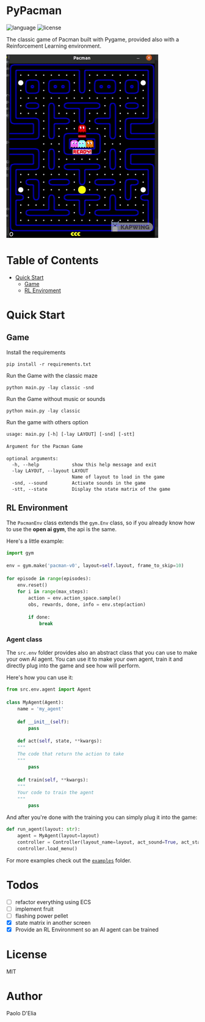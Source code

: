 # PyPacman

![language](https://img.shields.io/badge/language-python-blue)
![license](https://img.shields.io/badge/license-MIT-orange)

The classic game of Pacman built with Pygame, provided also with a Reinforcement Learning environment. 

![example](res/pacman-example.gif)

# Table of Contents

- [Quick Start](#quick-start)
    - [Game](#game)
    - [RL Enviroment](#rl-environment)

# Quick Start

## Game

Install the requirements
    
    pip install -r requirements.txt
    
Run the Game with the classic maze

    python main.py -lay classic -snd

Run the Game without music or sounds 

    python main.py -lay classic

Run the game with others option

    usage: main.py [-h] [-lay LAYOUT] [-snd] [-stt]

    Argument for the Pacman Game
    
    optional arguments:
      -h, --help            show this help message and exit
      -lay LAYOUT, --layout LAYOUT
                            Name of layout to load in the game
      -snd, --sound         Activate sounds in the game
      -stt, --state         Display the state matrix of the game
      
## RL Environment

The `PacmanEnv` class extends the `gym.Env` class, so if you already know how to
use the **open ai gym**, the api is the same. 

Here's a little example: 

```python
import gym

env = gym.make('pacman-v0', layout=self.layout, frame_to_skip=10)

for episode in range(episodes):
    env.reset()
    for i in range(max_steps):
        action = env.action_space.sample()
        obs, rewards, done, info = env.step(action)
        
        if done: 
            break
```

### Agent class 

The `src.env` folder provides also an abstract class that you can use to make your own AI agent.
You can use it to make your own agent, train it and directly plug into the game and see 
how will perform.

Here's how you can use it:

```python
from src.env.agent import Agent

class MyAgent(Agent):
    name = 'my_agent'

    def __init__(self):
        pass

    def act(self, state, **kwargs):
    """
    The code that return the action to take
    """
        pass
    
    def train(self, **kwargs):
    """
    Your code to train the agent
    """
        pass

```

And after you're done with the training you can simply plug it into the game:

```python
def run_agent(layout: str):
    agent = MyAgent(layout=layout)
    controller = Controller(layout_name=layout, act_sound=True, act_state=True, ai_agent=agent)
    controller.load_menu()
```

For more examples check out the [`examples`](./examples) folder.

# Todos

- [ ] refactor everything using ECS
- [ ] implement fruit
- [ ] flashing power pellet
- [x] state matrix in another screen
- [x] Provide an RL Environment so an AI agent can be trained

# License

MIT

# Author

Paolo D'Elia